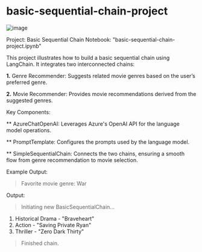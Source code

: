 # basic-sequential-chain-project
![image](https://github.com/user-attachments/assets/847aee44-bb0f-416b-9a15-f766a1556588)

Project: Basic Sequential Chain
Notebook: "basic-sequential-chain-project.ipynb"

This project illustrates how to build a basic sequential chain using LangChain. It integrates two interconnected chains:

**1.**
Genre Recommender: Suggests related movie genres based on the user’s preferred genre.

**2.**
Movie Recommender: Provides movie recommendations derived from the suggested genres.

Key Components:

** AzureChatOpenAI: Leverages Azure's OpenAI API for the language model operations.

** PromptTemplate: Configures the prompts used by the language model.

** SimpleSequentialChain: Connects the two chains, ensuring a smooth flow from genre recommendation to movie selection.

Example Output:
> Favorite movie genre: War
> 
Output:

> Initiating new BasicSequentialChain...
1. Historical Drama - "Braveheart"
2. Action - "Saving Private Ryan"
3. Thriller - "Zero Dark Thirty"
> Finished chain.  


